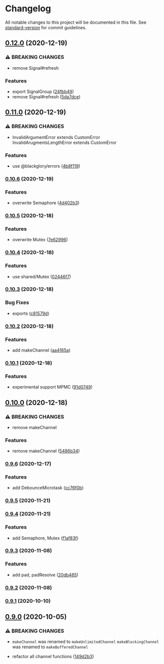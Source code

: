 # Changelog

All notable changes to this project will be documented in this file. See [standard-version](https://github.com/conventional-changelog/standard-version) for commit guidelines.

## [0.12.0](https://github.com/BlackGlory/extra-promise/compare/v0.11.0...v0.12.0) (2020-12-19)


### ⚠ BREAKING CHANGES

* remove Signal#refresh

### Features

* export SignalGroup ([24fbb49](https://github.com/BlackGlory/extra-promise/commit/24fbb49b644cb855f7fa1227756f43f31b687f3d))
* remove Signal#refresh ([5da7dce](https://github.com/BlackGlory/extra-promise/commit/5da7dce8d49e2003d9002cfae3b55849b32011b1))

## [0.11.0](https://github.com/BlackGlory/extra-promise/compare/v0.10.6...v0.11.0) (2020-12-19)


### ⚠ BREAKING CHANGES

* InvalidArgumentError extends CustomError
InvalidArugmentsLengthError extends CustomError

### Features

* use @blackglory/errors ([4b8f119](https://github.com/BlackGlory/extra-promise/commit/4b8f119ba3fdaf1cf844aa63c251a571c5fb5ab8))

### [0.10.6](https://github.com/BlackGlory/extra-promise/compare/v0.10.5...v0.10.6) (2020-12-19)


### Features

* overwrite Semaphore ([4d402b3](https://github.com/BlackGlory/extra-promise/commit/4d402b3807a5527fe9ea429ff385302add490a5a))

### [0.10.5](https://github.com/BlackGlory/extra-promise/compare/v0.10.4...v0.10.5) (2020-12-18)


### Features

* overwrite Mutex ([7e62996](https://github.com/BlackGlory/extra-promise/commit/7e62996cf0873ad83e552d115bcac3e9f0ae6ac2))

### [0.10.4](https://github.com/BlackGlory/extra-promise/compare/v0.10.3...v0.10.4) (2020-12-18)


### Features

* use shared/Mutex ([02446f7](https://github.com/BlackGlory/extra-promise/commit/02446f758ef7668ac26bf84110c1caf8a2a5d930))

### [0.10.3](https://github.com/BlackGlory/extra-promise/compare/v0.10.2...v0.10.3) (2020-12-18)


### Bug Fixes

* exports ([c81579d](https://github.com/BlackGlory/extra-promise/commit/c81579d4014eecb8341f61e70daa147ff87e183a))

### [0.10.2](https://github.com/BlackGlory/extra-promise/compare/v0.10.1...v0.10.2) (2020-12-18)


### Features

* add makeChannel ([aa4165a](https://github.com/BlackGlory/extra-promise/commit/aa4165ad44408edcb730581edcd083e6f0070825))

### [0.10.1](https://github.com/BlackGlory/extra-promise/compare/v0.10.0...v0.10.1) (2020-12-18)


### Features

* experimental support MPMC ([91d0749](https://github.com/BlackGlory/extra-promise/commit/91d0749dc4ba49a967bebdd920eed6116cfcc577))

## [0.10.0](https://github.com/BlackGlory/extra-promise/compare/v0.9.6...v0.10.0) (2020-12-18)


### ⚠ BREAKING CHANGES

* remove makeChannel

### Features

* remove makeChannel ([5486b34](https://github.com/BlackGlory/extra-promise/commit/5486b348ce6be65129630a39ff20ac9891be7d3d))

### [0.9.6](https://github.com/BlackGlory/extra-promise/compare/v0.9.5...v0.9.6) (2020-12-17)


### Features

* add DebounceMicrotask ([cc76f0b](https://github.com/BlackGlory/extra-promise/commit/cc76f0b65cdf837ebf8ccc1f099caecc7c632ee0))

### [0.9.5](https://github.com/BlackGlory/extra-promise/compare/v0.9.4...v0.9.5) (2020-11-21)

### [0.9.4](https://github.com/BlackGlory/extra-promise/compare/v0.9.3...v0.9.4) (2020-11-21)


### Features

* add Semaphore, Mutex ([f1af83f](https://github.com/BlackGlory/extra-promise/commit/f1af83f1721fc30cc3e138e55cb2b7a3e5ac84ff))

### [0.9.3](https://github.com/BlackGlory/extra-promise/compare/v0.9.2...v0.9.3) (2020-11-08)


### Features

* add pad, padResolve ([20db485](https://github.com/BlackGlory/extra-promise/commit/20db4851f4a7649b3824e73da7ff4a36b254cd1d))

### [0.9.2](https://github.com/BlackGlory/extra-promise/compare/v0.9.1...v0.9.2) (2020-11-08)

### [0.9.1](https://github.com/BlackGlory/extra-promise/compare/v0.9.0...v0.9.1) (2020-10-10)

## [0.9.0](https://github.com/BlackGlory/extra-promise/compare/v0.8.3...v0.9.0) (2020-10-05)


### ⚠ BREAKING CHANGES

* `makeChannel` was renamed to `makeUnlimitedChannel`
`makeBlockingChannel` was renamed to `makeBufferedChannel`

* refactor all channel functions ([149d2b3](https://github.com/BlackGlory/extra-promise/commit/149d2b35f39037b62323ff3a493efc75facd0bf1))
